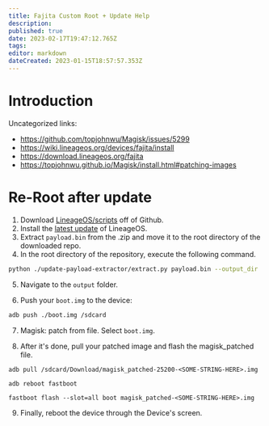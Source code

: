 ```yaml
---
title: Fajita Custom Root + Update Help
description: 
published: true
date: 2023-02-17T19:47:12.765Z
tags: 
editor: markdown
dateCreated: 2023-01-15T18:57:57.353Z
---
```


# Introduction
Uncategorized links:

- https://github.com/topjohnwu/Magisk/issues/5299
- https://wiki.lineageos.org/devices/fajita/install
- https://download.lineageos.org/fajita
- https://topjohnwu.github.io/Magisk/install.html#patching-images


# Re-Root after update

1. Download [LineageOS/scripts](https://github.com/LineageOS/scripts) off of Github.
2. Install the [latest update](https://download.lineageos.org/fajita) of LineageOS.
3. Extract `payload.bin` from the .zip and move it to the root directory of the downloaded repo.
4. In the root directory of the repository, execute the following command.

```bash
python ./update-payload-extractor/extract.py payload.bin --output_dir ./output
```

5. Navigate to the `output` folder. 

6. Push your `boot.img` to the device:

```bash
adb push ./boot.img /sdcard
``` 

7. Magisk: patch from file. Select `boot.img`.

8. After it's done, pull your patched image and flash the magisk_patched file.

```
adb pull /sdcard/Download/magisk_patched-25200-<SOME-STRING-HERE>.img
```

```
adb reboot fastboot
```

```
fastboot flash --slot=all boot magisk_patched-<SOME-STRING-HERE>.img
```

9. Finally, reboot the device through the Device's screen. 


